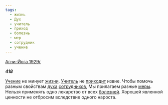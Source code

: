 ```yaml
---
tags:
  - жизнь
  - Дух
  - учитель
  - приход
  - болезнь
  - мер
  - сотрудник
  - учение
---
```

[Агни-Йога 1929г](https://127.0.0.1:4002/agni/1929)

___418___

[Учение](../../../tags/#учение) не минует [жизни](../../../tags/#жизнь). [Учитель](../../../tags/#учитель) не [приходит](../../../tags/#приход) извне. Чтобы помочь разным свойствам [духа](../../../tags/#Дух) [сотрудников](../../../tags/#сотрудник), Мы прилагаем разные [меры](../../../tags/#мер). Нельзя применять одно лекарство от всех [болезней](../../../tags/#болезнь). Хорошей явленной ценности не отбросим вследствие одного нароста.